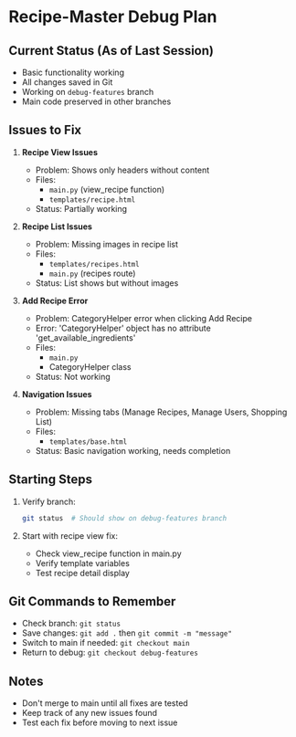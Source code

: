 # Recipe-Master Debug Plan

## Current Status (As of Last Session)
- Basic functionality working
- All changes saved in Git
- Working on `debug-features` branch
- Main code preserved in other branches

## Issues to Fix
1. **Recipe View Issues**
   - Problem: Shows only headers without content
   - Files: 
     - `main.py` (view_recipe function)
     - `templates/recipe.html`
   - Status: Partially working

2. **Recipe List Issues**
   - Problem: Missing images in recipe list
   - Files:
     - `templates/recipes.html`
     - `main.py` (recipes route)
   - Status: List shows but without images

3. **Add Recipe Error**
   - Problem: CategoryHelper error when clicking Add Recipe
   - Error: 'CategoryHelper' object has no attribute 'get_available_ingredients'
   - Files:
     - `main.py`
     - CategoryHelper class
   - Status: Not working

4. **Navigation Issues**
   - Problem: Missing tabs (Manage Recipes, Manage Users, Shopping List)
   - Files:
     - `templates/base.html`
   - Status: Basic navigation working, needs completion

## Starting Steps
1. Verify branch:
   ```bash
   git status  # Should show on debug-features branch
   ```

2. Start with recipe view fix:
   - Check view_recipe function in main.py
   - Verify template variables
   - Test recipe detail display

## Git Commands to Remember
- Check branch: `git status`
- Save changes: `git add .` then `git commit -m "message"`
- Switch to main if needed: `git checkout main`
- Return to debug: `git checkout debug-features`

## Notes
- Don't merge to main until all fixes are tested
- Keep track of any new issues found
- Test each fix before moving to next issue 